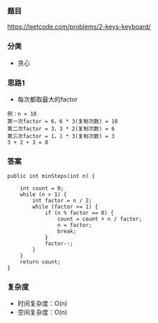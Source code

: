 ### 题目
https://leetcode.com/problems/2-keys-keyboard/

### 分类
* 贪心

### 思路1
* 每次都取最大的factor
```
例：n = 18
第一次factor = 6，6 * 3(复制次数) = 18
第二次factor = 3，3 * 2(复制次数) = 6
第三次factor = 1，1 * 3(复制次数) = 3
3 + 2 + 3 = 8
```

### 答案
```
public int minSteps(int n) {

    int count = 0;
    while (n > 1) {
        int factor = n / 2;
        while (factor >= 1) {
            if (n % factor == 0) {
                count = count + n / factor;
                n = factor;
                break;
            }
            factor--;
        }
    }
    return count;
}
```

### 复杂度
* 时间复杂度：O(n)
* 空间复杂度：O(n)
